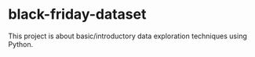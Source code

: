 # black-friday-dataset
This project is about basic/introductory data exploration techniques using Python.
